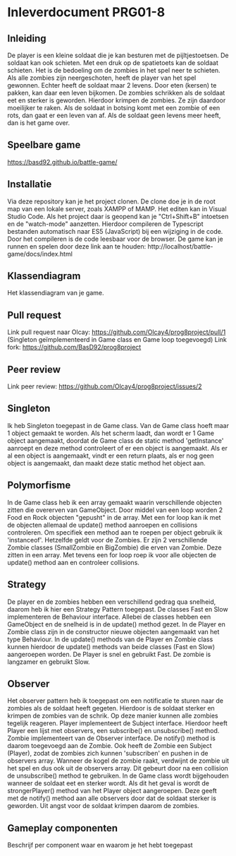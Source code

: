 # Inleverdocument PRG01-8

## Inleiding

De player is een kleine soldaat die je kan besturen met de pijltjestoetsen. De soldaat kan ook schieten. Met een druk op de spatietoets kan de soldaat schieten. Het is de bedoeling om de zombies in het spel neer te schieten. Als alle zombies zijn neergeschoten, heeft de player van het spel gewonnen. Echter heeft de soldaat maar 2 levens. Door eten (kersen) te pakken, kan daar een leven bijkomen. De zombies schrikken als de soldaat eet en sterker is geworden. Hierdoor krimpen de zombies. Ze zijn daardoor moeilijker te raken. Als de soldaat in botsing komt met een zombie of een rots, dan gaat er een leven van af. Als de soldaat geen levens meer heeft, dan is het game over.

## Speelbare game

https://basd92.github.io/battle-game/

## Installatie

Via deze repository kan je het project clonen. De clone doe je in de root map van een lokale server, zoals XAMPP of MAMP. Het editen kan in Visual Studio Code. Als het project daar is geopend kan je "Ctrl+Shift+B" intoetsen en de "watch-mode" aanzetten. Hierdoor compileren de Typescript bestanden automatisch naar ES5 (JavaScript) bij een wijziging in de code. Door het compileren is de code leesbaar voor de browser. De game kan je runnen en spelen door deze link aan te houden: http://localhost/battle-game/docs/index.html

## Klassendiagram

Het klassendiagram van je game.

## Pull request

Link pull request naar Olcay: https://github.com/Olcay4/prog8project/pull/1 (Singleton geïmplementeerd in Game class en Game loop toegevoegd)
Link fork: https://github.com/BasD92/prog8project

## Peer review

Link peer review: https://github.com/Olcay4/prog8project/issues/2

## Singleton

Ik heb Singleton toegepast in de Game class. Van de Game class hoeft maar 1 object gemaakt te worden. Als het scherm laadt, dan wordt er 1 Game object aangemaakt, doordat de Game class de static method 'getInstance' aanroept en deze method controleert of er een object is aangemaakt. Als er al een object is aangemaakt, vindt er een return plaats, als er nog geen object is aangemaakt, dan maakt deze static method het object aan.

## Polymorfisme

In de Game class heb ik een array gemaakt waarin verschillende objecten zitten die overerven van GameObject. Door middel van een loop worden 2 Food en Rock objecten "gepusht" in de array. Met een for loop kan ik met de objecten allemaal de update() method aanroepen en collisions controleren. Om specifiek een method aan te roepen per object gebruik ik 'instanceof'. Hetzelfde geldt voor de Zombies. Er zijn 2 verschillende Zombie classes (SmallZombie en BigZombie) die erven van Zombie. Deze zitten in een array. Met tevens een for loop roep ik voor alle objecten de update() method aan en controleer collisions.

## Strategy

De player en de zombies hebben een verschillend gedrag qua snelheid, daarom heb ik hier een Strategy Pattern toegepast. De classes Fast en Slow implementeren de Behaviour interface. Allebei de classes hebben een GameObject en de snelheid is in de update() method gezet. In de Player en Zombie class zijn in de constructor nieuwe objecten aangemaakt van het type Behaviour. In de update() methods van de Player en Zombie class kunnen hierdoor de update() methods van beide classes (Fast en Slow) aangeroepen worden. De Player is snel en gebruikt Fast. De zombie is langzamer en gebruikt Slow.

## Observer

Het observer pattern heb ik toegepast om een notificatie te sturen naar de zombies als de soldaat heeft gegeten. Hierdoor is de soldaat sterker en krimpen de zombies van de schrik. Op deze manier kunnen alle zombies tegelijk reageren. Player implementeert de Subject interface. Hierdoor heeft Player een lijst met observers, een subscribe() en unsubscribe() method. Zombie implementeert van de Observer interface. De notify() method is daarom toegevoegd aan de Zombie. Ook heeft de Zombie een Subject (Player), zodat de zombies zich kunnen 'subscriben' en pushen in de observers array. Wanneer de kogel de zombie raakt, verdwijnt de zombie uit het spel en dus ook uit de observers array. Dit gebeurt door na een collision de unsubscribe() method te gebruiken. In de Game class wordt bijgehouden wanneer de soldaat eet en sterker wordt. Als dit het geval is wordt de strongerPlayer() method van het Player object aangeroepen. Deze geeft met de notify() method aan alle observers door dat de soldaat sterker is geworden. Uit angst voor de soldaat krimpen daarom de zombies.

## Gameplay componenten

Beschrijf per component waar en waarom je het hebt toegepast